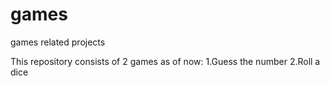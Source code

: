 # games
games related projects

This repository consists of 2 games as of now:
1.Guess the number
2.Roll a dice
